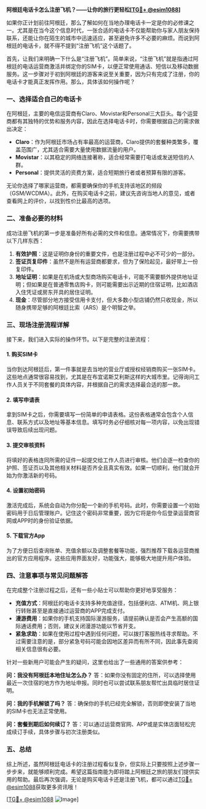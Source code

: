 **阿根廷电话卡怎么注册飞机？——让你的旅行更轻松[[TG💪+ @esim1088](https://t.me/s/esim1088)]**

如果你正计划前往阿根廷，那么了解如何在当地办理电话卡一定是你的必修课之一。尤其是在当今这个信息时代，一张合适的电话卡不仅能帮助你与家人朋友保持联系，还能让你在陌生的城市中迅速适应，甚至避免许多不必要的麻烦。而说到阿根廷的电话卡，就不得不提到“注册飞机”这个话题了。

首先，让我们来明确一下什么是“注册飞机”。简单来说，“注册飞机”就是指通过阿根廷的电话运营商激活并绑定你的SIM卡，以便正常使用通话、短信以及移动数据服务。这一步骤对于初到阿根廷的游客来说至关重要，因为只有完成了注册，你的电话卡才能真正发挥作用。那么，具体该如何操作呢？

### 一、选择适合自己的电话卡

在阿根廷，主要的电信运营商有Claro、Movistar和Personal三大巨头。每个运营商都有其独特的优势和服务内容，因此在选择电话卡时，你需要根据自己的需求做出决定：

- **Claro**：作为阿根廷市场占有率最高的运营商，Claro提供的套餐种类繁多，覆盖范围广，尤其适合需要大量使用数据流量的用户。
- **Movistar**：以其稳定的网络连接著称，适合经常需要打电话或发送短信的人群。
- **Personal**：提供灵活的资费方案，适合短期旅行者或者预算有限的游客。

无论你选择了哪家运营商，都需要确保你的手机支持该地区的频段（GSM/WCDMA）。此外，在购买电话卡之前，建议先咨询当地人的意见，或者查看网上的评价，以找到性价比最高的选项。

### 二、准备必要的材料

成功注册飞机的第一步是准备好所有必需的文件和信息。通常情况下，你需要携带以下几样东西：

1. **有效护照**：这是证明你身份的重要文件，也是注册过程中必不可少的一部分。
2. **签证页复印件**：虽然不是所有运营商都要求，但为了保险起见，最好带上一份复印件。
3. **地址证明**：如果是在机场或大型商场购买电话卡，可能不需要额外提供地址证明；但如果是在普通零售店购卡，则可能需要出示近期的住宿证明，比如酒店入住凭证或房东开具的居住证明。
4. **现金**：尽管部分地方接受信用卡支付，但大多数小型店铺仍然只收现金，所以随身携带足够的阿根廷比索（ARS）是个明智之举。

### 三、现场注册流程详解

接下来，我们进入实际的操作环节。以下是完整的注册流程：

#### 1. 购买SIM卡

当你到达阿根廷后，第一件事就是去当地的营业厅或授权经销商购买一张SIM卡。这些地点通常很容易找到，尤其是在布宜诺斯艾利斯这样的大城市里。记得询问工作人员关于不同套餐的具体内容，并根据自己的需求选择最合适的那一款。

#### 2. 填写申请表

拿到SIM卡之后，你需要填写一份简单的申请表格。这份表格通常会包含个人信息、联系方式以及地址等基本信息。填写时务必仔细核对每一项内容，以免出现错误导致后续出现问题。

#### 3. 提交审核资料

将填好的表格连同所需的证件一起提交给工作人员进行审核。他们会逐一检查你的护照、签证页以及其他相关材料是否齐全且真实有效。如果一切顺利，他们就会开始为你激活新的号码。

#### 4. 设置初始密码

激活完成后，系统会自动为你分配一个新的手机号码。此时，你需要设置一个初始密码用于日后管理账户。记住这个密码非常重要，因为它将是你今后登录运营商官网或APP时的身份验证依据。

#### 5. 下载官方App

为了方便日后查询账单、充值余额以及调整套餐等功能，强烈推荐下载各运营商推出的官方应用程序。这些应用界面友好，功能强大，能够极大地提升用户体验。

### 四、注意事项与常见问题解答

在完成整个注册过程之后，还有一些小贴士可以帮助你更好地享受服务：

- **充值方式**：阿根廷的电话卡支持多种充值途径，包括便利店、ATM机、网上银行转账甚至是直接通过运营商的APP完成支付。
- **漫游费用**：如果你的手机支持国际漫游服务，请提前确认是否会产生高额的国际通话费用；否则，建议关闭漫游功能以节省开支。
- **紧急求助**：如果在使用过程中遇到任何问题，可以拨打客服热线寻求帮助。不过需要注意的是，部分紧急号码可能会因地区差异而有所不同，因此事先查阅相关信息很有必要。

针对一些新用户可能会产生的疑问，这里也给出了一些通用的答案供参考：

**问：我没有阿根廷本地住址怎么办？**
答：如果你没有固定的住所，可以选择使用最近一次住宿的地方作为地址申报。同时也可以尝试联系朋友帮忙出具临时居住证明。

**问：我的手机解锁了吗？**
答：确保你的手机已经完全解锁，否则即使安装了当地的SIM卡也无法正常使用。

**问：套餐到期后如何续订？**
答：可以通过运营商官网、APP或是实体店面轻松完成续订手续，具体步骤与初次注册类似。

### 五、总结

综上所述，虽然阿根廷电话卡的注册过程看似复杂，但实际上只要按照上述步骤一步步来，就能够顺利完成。希望这篇指南能为即将踏上阿根廷之旅的朋友们提供实用的帮助。最后再次强调，无论是购买电话卡还是注册飞机，都可以通过[TG💪+ @esim1088](https://t.me/s/esim1088)获取更多资讯哦！

[[TG💪+ @esim1088](https://t.me/s/esim1088) ![Image](https://i.postimg.cc/4NQfJmqS/Snipaste-2025-05-13-00-14-12.png)]